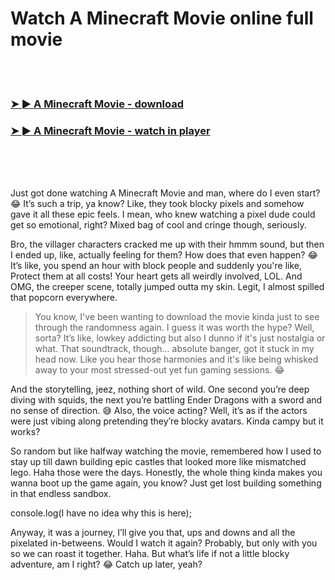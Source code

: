<h1>Watch A Minecraft Movie online full movie</h1>


<br><br>

<h3><a href="https://Daniels-ceostetharro1986.github.io/krbptrfdvb/">➤ ► A Minecraft Movie - download</a></h3> 
<h3><a href="https://Daniels-ceostetharro1986.github.io/krbptrfdvb/">➤ ► A Minecraft Movie - watch in player</a></h3>


<br><br><br>


Just got done watching A Minecraft Movie and man, where do I even start? 😂 It’s such a trip, ya know? Like, they took blocky pixels and somehow gave it all these epic feels. I mean, who knew watching a pixel dude could get so emotional, right? Mixed bag of cool and cringe though, seriously. 

Bro, the villager characters cracked me up with their hmmm sound, but then I ended up, like, actually feeling for them? How does that even happen? 😂 It’s like, you spend an hour with block people and suddenly you're like, Protect them at all costs! Your heart gets all weirdly involved, LOL. And OMG, the creeper scene, totally jumped outta my skin. Legit, I almost spilled that popcorn everywhere. 

> You know, I've been wanting to download the movie kinda just to see through the randomness again. I guess it was worth the hype? Well, sorta? It’s like, lowkey addicting but also I dunno if it's just nostalgia or what. That soundtrack, though... absolute banger, got it stuck in my head now. Like you hear those harmonies and it's like being whisked away to your most stressed-out yet fun gaming sessions. 😂

And the storytelling, jeez, nothing short of wild. One second you’re deep diving with squids, the next you’re battling Ender Dragons with a sword and no sense of direction. 😅 Also, the voice acting? Well, it’s as if the actors were just vibing along pretending they’re blocky avatars. Kinda campy but it works? 

So random but like halfway watching the movie, remembered how I used to stay up till dawn building epic castles that looked more like mismatched lego. Haha those were the days. Honestly, the whole thing kinda makes you wanna boot up the game again, you know? Just get lost building something in that endless sandbox. 

console.log(I have no idea why this is here);

Anyway, it was a journey, I’ll give you that, ups and downs and all the pixelated in-betweens. Would I watch it again? Probably, but only with you so we can roast it together. Haha. But what’s life if not a little blocky adventure, am I right? 😂 Catch up later, yeah?
